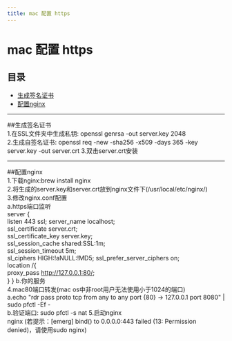 ```yaml
---
title: mac 配置 https
---
```


# mac 配置 https

## 目录
+ [生成签名证书](#partI)
+ [配置nginx](#partII)

----------------------------------

##生成签名证书    
1.在SSL文件夹中生成私钥: openssl genrsa -out server.key 2048     
2.生成自签名证书: openssl req -new -sha256 -x509 -days 365 -key server.key -out server.crt 
3.双击server.crt安装    

----------------------------------

##配置nginx   
1.下载nginx:brew install nginx    
2.将生成的server.key和server.crt放到nginx文件下(/usr/local/etc/nginx/)    
3.修改nginx.conf配置    
  a.https端口监听   
     server {   
           listen       443 ssl; 
           server_name  localhost;   
           ssl_certificate      server.crt;  
           ssl_certificate_key  server.key;  
           ssl_session_cache    shared:SSL:1m;   
           ssl_session_timeout  5m;  
           sl_ciphers  HIGH:!aNULL:!MD5; 
           ssl_prefer_server_ciphers  on;    
           location /{   
              proxy_pass http://127.0.0.1:80/;  
          } 
      } 
  b.你的服务      
4.mac80端口转发(mac os中非root用户无法使用小于1024的端口)    
  a.echo "rdr pass proto tcp from any to any port {80} -> 127.0.0.1 port 8080" | sudo pfctl -Ef -   
  b.验证端口: sudo pfctl -s nat 
5.启动nginx   
  nginx (若提示：[emerg] bind() to 0.0.0.0:443 failed (13: Permission denied)，请使用sudo nginx)    


       
